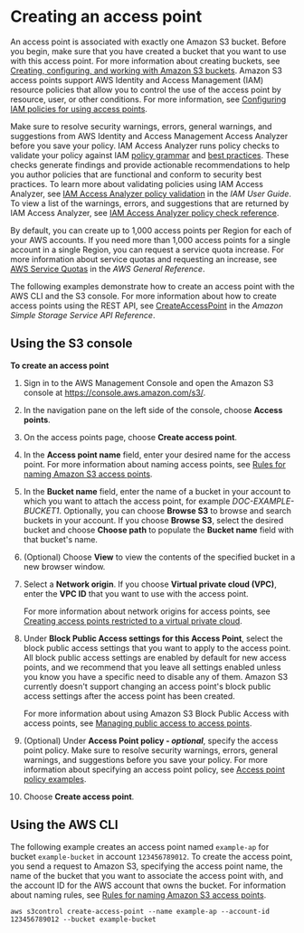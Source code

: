 # Creating an access point<a name="create-access-points"></a>

An access point is associated with exactly one Amazon S3 bucket\. Before you begin, make sure that you have created a bucket that you want to use with this access point\. For more information about creating buckets, see [Creating, configuring, and working with Amazon S3 buckets](creating-buckets-s3.md)\. Amazon S3 access points support AWS Identity and Access Management \(IAM\) resource policies that allow you to control the use of the access point by resource, user, or other conditions\. For more information, see [Configuring IAM policies for using access points](access-points-policies.md)\.

Make sure to resolve security warnings, errors, general warnings, and suggestions from AWS Identity and Access Management Access Analyzer before you save your policy\. IAM Access Analyzer runs policy checks to validate your policy against IAM [policy grammar](https://docs.aws.amazon.com/IAM/latest/UserGuide/reference_policies_grammar.html) and [best practices](https://docs.aws.amazon.com/IAM/latest/UserGuide/best-practices.html)\. These checks generate findings and provide actionable recommendations to help you author policies that are functional and conform to security best practices\. To learn more about validating policies using IAM Access Analyzer, see [IAM Access Analyzer policy validation](https://docs.aws.amazon.com/IAM/latest/UserGuide/access-analyzer-policy-validation.html) in the *IAM User Guide*\. To view a list of the warnings, errors, and suggestions that are returned by IAM Access Analyzer, see [IAM Access Analyzer policy check reference](https://docs.aws.amazon.com/IAM/latest/UserGuide/access-analyzer-reference-policy-checks.html)\.

By default, you can create up to 1,000 access points per Region for each of your AWS accounts\. If you need more than 1,000 access points for a single account in a single Region, you can request a service quota increase\. For more information about service quotas and requesting an increase, see [AWS Service Quotas](https://docs.aws.amazon.com/general/latest/gr/aws_service_limits.html) in the *AWS General Reference*\.

The following examples demonstrate how to create an access point with the AWS CLI and the S3 console\. For more information about how to create access points using the REST API, see [CreateAccessPoint](https://docs.aws.amazon.com/AmazonS3/latest/API/API_control_CreateAccessPoint.html) in the *Amazon Simple Storage Service API Reference*\. 

## Using the S3 console<a name="access-points-create-ap"></a>

**To create an access point**

1. Sign in to the AWS Management Console and open the Amazon S3 console at [https://console\.aws\.amazon\.com/s3/](https://console.aws.amazon.com/s3/)\.

1. In the navigation pane on the left side of the console, choose **Access points**\.

1. On the access points page, choose **Create access point**\.

1. In the **Access point name** field, enter your desired name for the access point\. For more information about naming access points, see [Rules for naming Amazon S3 access points](creating-access-points.md#access-points-names)\.

1. In the **Bucket name** field, enter the name of a bucket in your account to which you want to attach the access point, for example *DOC\-EXAMPLE\-BUCKET1*\. Optionally, you can choose **Browse S3** to browse and search buckets in your account\. If you choose **Browse S3**, select the desired bucket and choose **Choose path** to populate the **Bucket name** field with that bucket's name\.

1. \(Optional\) Choose **View** to view the contents of the specified bucket in a new browser window\.

1. Select a **Network origin**\. If you choose **Virtual private cloud \(VPC\)**, enter the **VPC ID** that you want to use with the access point\.

   For more information about network origins for access points, see [Creating access points restricted to a virtual private cloud](access-points-vpc.md)\.

1. Under **Block Public Access settings for this Access Point**, select the block public access settings that you want to apply to the access point\. All block public access settings are enabled by default for new access points, and we recommend that you leave all settings enabled unless you know you have a specific need to disable any of them\. Amazon S3 currently doesn't support changing an access point's block public access settings after the access point has been created\.

   For more information about using Amazon S3 Block Public Access with access points, see [Managing public access to access points](access-points-bpa-settings.md)\.

1. \(Optional\) Under **Access Point policy \- *optional***, specify the access point policy\. Make sure to resolve security warnings, errors, general warnings, and suggestions before you save your policy\. For more information about specifying an access point policy, see [Access point policy examples](access-points-policies.md#access-points-policy-examples)\.

1. Choose **Create access point**\.

## Using the AWS CLI<a name="creating-access-point-cli"></a>

The following example creates an access point named `example-ap` for bucket `example-bucket` in account `123456789012`\. To create the access point, you send a request to Amazon S3, specifying the access point name, the name of the bucket that you want to associate the access point with, and the account ID for the AWS account that owns the bucket\. For information about naming rules, see [Rules for naming Amazon S3 access points](creating-access-points.md#access-points-names)\.

```
aws s3control create-access-point --name example-ap --account-id 123456789012 --bucket example-bucket
```